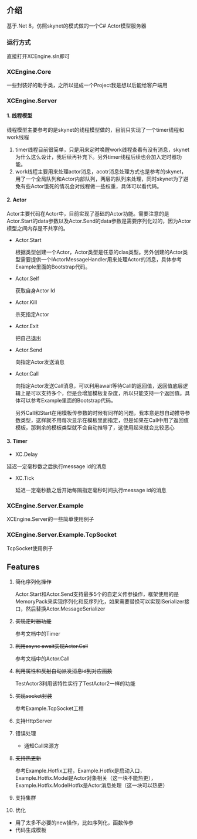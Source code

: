 ## 介绍
基于.Net 8，仿照skynet的模式做的一个C# Actor模型服务器

### 运行方式

直接打开XCEngine.sln即可

### XCEngine.Core

  一些封装好的助手类，之所以提成一个Project我是想以后能给客户端用

### XCEngine.Server
  
#### 1. 线程模型
 
线程模型主要参考的是skynet的线程模型做的，目前只实现了一个timer线程和work线程

1. timer线程目前很简单，只是用来定时唤醒work线程查看有没有消息，skynet为什么这么设计，我后续再补充下。另外timer线程后续也会加入定时器功能。
2. work线程主要用来处理actor消息，acotr消息处理方式也是参考的skynet，用了一个全局队列和Actor内部队列，两层的队列来处理，同时skynet为了避免有些Actor饿死的情况会对线程做一些权重，具体可以看代码。
  
#### 2. Actor

Actor主要代码在Actor中，目前实现了基础的Actor功能。需要注意的是Actor.Start的data参数以及Actor.Send的data参数是需要序列化过的，因为Actor模型之间内存是不共享的。

- Actor.Start

  根据类型创建一个Actor，Actor类型是任意的clas类型。另外创建的Actor类型需要提供一个IActorMessageHandler用来处理Actor的消息，具体参考Example里面的Bootstrap代码。

- Actor.Self

  获取自身Actor Id

- Actor.Kill

  杀死指定Actor

- Actor.Exit

  把自己退出

- Actor.Send

  向指定Actor发送消息

- Actor.Call
  
  向指定Actor发送Call消息，可以利用await等待Call的返回值，返回值底层逻辑上是可以支持多个，但是会增加模板复杂度，所以只能支持一个返回值。具体可以参考Example里面的Bootstrap代码。

  另外Call和Start在用模板传参数的时候有同样的问题，我本意是想自动推导参数类型，这样就不用每次显示在模板里面指定，但是如果在Call中用了返回值模板，那剩余的模板类型就不会自动推导了，这使用起来就会比较恶心

#### 3. Timer
-  XC.Delay

  延迟一定毫秒数之后执行message id的消息

- XC.Tick

  延迟一定毫秒数之后开始每隔指定毫秒时间执行message id的消息

### XCEngine.Server.Example

XCEngine.Server的一些简单使用例子

### XCEngine.Server.Example.TcpSocket

TcpSocket使用例子

## Features
1. ~~简化序列化操作~~
  
    Actor.Start和Actor.Send支持最多5个的自定义传参操作，框架使用的是MemoryPack来实现序列化和反序列化，如果需要替换可以实现ISerializer接口，然后替换Actor.MessageSerializer

2. ~~实现定时器功能~~

    参考文档中的Timer

3. ~~利用async await实现Actor.Call~~

    参考文档中的Actor.Call

4. ~~利用属性和反射自动派发消息id到对应函数~~

    TestActor3利用该特性实行了TestActor2一样的功能

5. ~~实现socket封装~~

    参考Example.TcpSocket工程
6. 支持HttpServer
7. 错误处理
   - 通知Call来源方
8. ~~支持热更新~~

    参考Example.Hotfix工程，Example.Hotfix是启动入口，Example.Hotfix.Model是Actor对象相关（这一块不能热更），Example.Hotfix.ModelHotfix是Actor消息处理（这一块可以热更）
9.  支持集群
10. 优化
   - 用了太多不必要的new操作，比如序列化，函数传参
   - 代码生成模板